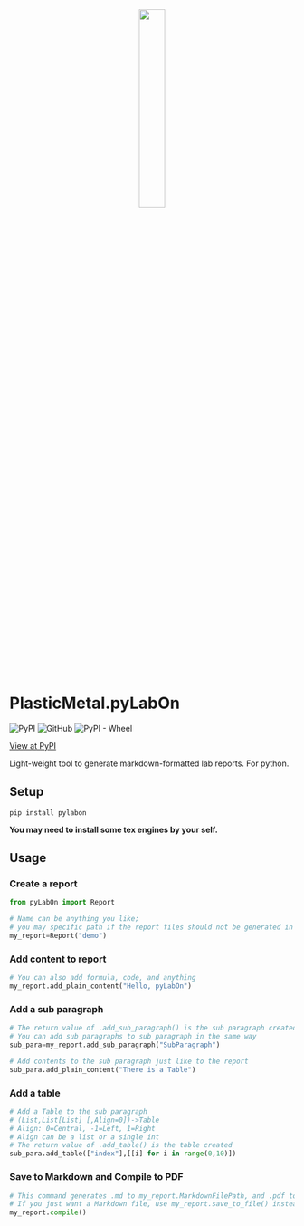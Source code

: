 <div  align=center>
    <img src="Plastic-Metal.png" width = 30% height = 30%  />
</div>

# PlasticMetal.pyLabOn

![PyPI](https://img.shields.io/pypi/v/pylabon?style=flat-square)
![GitHub](https://img.shields.io/github/license/Plastic-Metal/pyLabOn?style=flat-square)
![PyPI - Wheel](https://img.shields.io/pypi/wheel/pylabon?style=flat-square)

[View at PyPI](https://pypi.org/project/pylabon/)

Light-weight tool to generate markdown-formatted lab reports. For python.

## Setup

```shell script
pip install pylabon
```

**You may need to install some tex engines by your self.**

## Usage

### Create a report

```python
from pyLabOn import Report

# Name can be anything you like; 
# you may specific path if the report files should not be generated in ./
my_report=Report("demo")
```

### Add content to report

```python
# You can also add formula, code, and anything
my_report.add_plain_content("Hello, pyLabOn")
```

### Add a sub paragraph

```python
# The return value of .add_sub_paragraph() is the sub paragraph created
# You can add sub paragraphs to sub paragraph in the same way
sub_para=my_report.add_sub_paragraph("SubParagraph")

# Add contents to the sub paragraph just like to the report
sub_para.add_plain_content("There is a Table")
```

### Add a table

```python
# Add a Table to the sub paragraph
# (List,List[List] [,Align=0])->Table
# Align: 0=Central, -1=Left, 1=Right
# Align can be a list or a single int
# The return value of .add_table() is the table created
sub_para.add_table(["index"],[[i] for i in range(0,10)])
```

### Save to Markdown and Compile to PDF

```python
# This command generates .md to my_report.MarkdownFilePath, and .pdf to my_report.PDFPath
# If you just want a Markdown file, use my_report.save_to_file() instead
my_report.compile()
```

